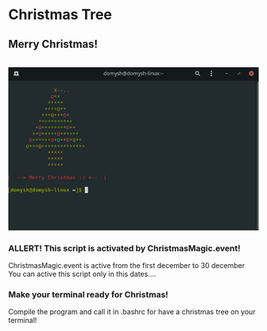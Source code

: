 # Christmas Tree
## Merry Christmas!
<br/>
<img src="TerminalTree.png" />
<br/>

### ALLERT! This script is activated by ChristmasMagic.event!

ChristmasMagic.event is active from the first december to 30 december
You can active this script only in this dates....

### Make your terminal ready for Christmas!

Compile the program and call it in .bashrc
for have a christmas tree on your terminal!

